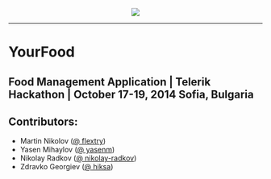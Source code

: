 <p align="center"><a href="http://academy.telerik.com/"><img src="https://raw.github.com/flextry/Telerik-Academy/master/Programming%20with%20C%23/Codes/Other/Telerik.png" /></a></p>

---

# YourFood

## Food Management Application | Telerik Hackathon | October 17-19, 2014 Sofia, Bulgaria

## Contributors:
* Martin Nikolov ([@ flextry](https://github.com/flextry))
* Yasen Mihaylov ([@ yasenm](https://github.com/yasenm))
* Nikolay Radkov ([@ nikolay-radkov](https://github.com/nikolay-radkov))
* Zdravko Georgiev ([@ hiksa](https://github.com/hiksa))

